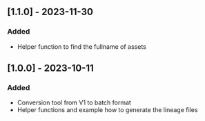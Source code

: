 ## [1.1.0] - 2023-11-30
  
### Added

 - Helper function to find the fullname of assets 
 
## [1.0.0] - 2023-10-11
 
### Added

 - Conversion tool from V1 to batch format
 - Helper functions and example how to generate the lineage files
   
